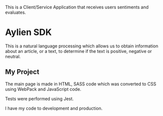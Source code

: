 This is a Client/Service Application that receives users sentiments and evaluates.

# Aylien SDK

This is a natural language processing which allows us to obtain information about an article, or a text, to determine if the text is positive, negative or neutral. 

## My Project

The main page is made in HTML, SASS code which was converted to CSS using WebPack and JavaScript code.

Tests were performed using Jest.

I have my code to development and production.